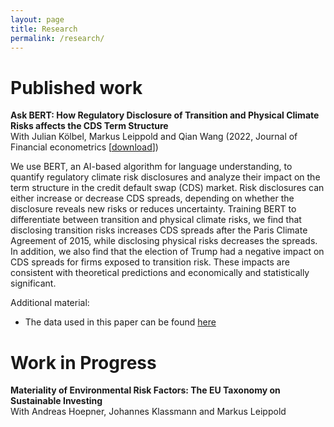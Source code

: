 ```yaml
---
layout: page
title: Research
permalink: /research/
---
```


# Published work

**Ask BERT: How Regulatory Disclosure of Transition and Physical Climate Risks affects the CDS Term Structure**
<br/>
With Julian Kölbel, Markus Leippold and Qian Wang (2022, Journal of Financial econometrics [[download](https://academic.oup.com/jfec/advance-article-abstract/doi/10.1093/jjfinec/nbac027/6650201)])

We use BERT, an AI-based algorithm for language understanding, to quantify regulatory climate risk disclosures and analyze their impact on the term structure in the credit default swap (CDS) market. Risk disclosures can either increase or decrease CDS spreads, depending on whether the disclosure reveals new risks or reduces uncertainty. Training BERT to differentiate between transition and physical climate risks, we find that disclosing transition risks increases CDS spreads after the Paris Climate Agreement of 2015, while disclosing physical risks decreases the spreads. In addition, we also find that the election of Trump had a negative impact on CDS spreads for firms exposed to transition risk. These impacts are consistent with theoretical predictions and economically and statistically significant.

Additional material:
* The data used in this paper can be found [here](https://osf.io/pk2u9/) 

<!-- # Working papers -->

# Work in Progress
**Materiality of Environmental Risk Factors: The EU Taxonomy on Sustainable Investing**
<br/>
With Andreas Hoepner, Johannes Klassmann and Markus Leippold

<!-- 2.  -->

